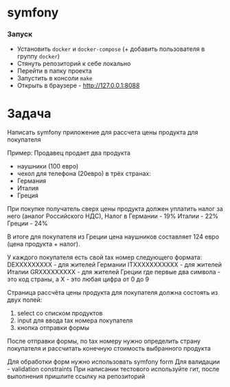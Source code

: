 # symfony

### Запуск

- Установить `docker` и `docker-compose` (+ добавить пользователя в группу `docker`)
- Стянуть репозиторий к себе локально
- Перейти в папку проекта
- Запустить в консоли `make`
- Открыть в браузере - http://127.0.0.1:8088

# Задача
Написать symfony приложение для рассчета цены продукта для покупателя

Пример:
Продавец продает два продукта
- наушники (100 евро)
- чехол для телефона (20евро)
  в трёх странах:
- Германия
- Италия
- Греция

При покупке получатель сверх цены продукта должен уплатить налог за него (аналог Российского НДС),
Налог в Германии - 19%
Италии - 22%
Греции - 24%

В итоге для покупателя из Греции цена наушников составляет 124 евро (цена продукта + налог).

У каждого покупателя есть свой tax номер следующего формата:
DEXXXXXXXXX - для жителей Германии
ITXXXXXXXXXXX - для жителей Италии
GRXXXXXXXXX - для жителей Греции
где первые два символа - это код страны, а X - это любая цифра от 0 до 9

Страница рассчёта цены продукта для покупателя должна состоять из двух полей:
1. select со списком продуктов
2. input для ввода tax номера покупателя
3. кнопка отправки формы

После отправки формы, по tax номеру нужно определить страну покупателя и рассчитать конечную стоимость выбранного продукта

Для обработки форм нужно использовать symfony form
Для валидации - validation constraints
При написании тестового используйте гит, после выполнения пришлите ссылку на репозиторий
